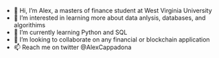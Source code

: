 - 👋 Hi, I’m Alex, a masters of finance student at West Virginia University
- 👀 I’m interested in learning more about data anlysis, databases, and algorithims
- 🌱 I’m currently learning Python and SQL
- 💞️ I’m looking to collaborate on any financial or blockchain application
- 📫 Reach me on twitter @AlexCappadona

<!---
acappy99/acappy99 is a ✨ special ✨ repository because its `README.md` (this file) appears on your GitHub profile.
You can click the Preview link to take a look at your changes.
--->
